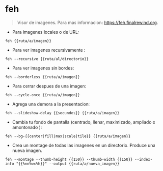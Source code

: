 # feh

> Visor de imagenes.
> Para mas informacion: <https://feh.finalrewind.org>.

- Para imagenes locales o de URL:

`feh {{ruta/a/imagen}}`

- Para ver imagenes recursivamente :

`feh --recursive {{ruta/al/directorio}}`

- Para ver imagenes sin bordes:

`feh --borderless {{ruta/a/imagen}}`

- Para cerrar despues de una imagen:

`feh --cycle-once {{ruta/a/imagen}}`

- Agrega una demora a la presentacion:

`feh --slideshow-delay {{secundos}} {{ruta/a/imagen}}`

- Cambia tu fondo de pantalla (centrado, llenar, maximizado, ampliado o amontonado ):

`feh --bg-{{center|fill|max|scale|tile}} {{ruta/a/imagen}}`

- Crea un montage de todas las imagenes en un directorio. Produce una nueva imagen.

`feh --montage --thumb-height {{150}} --thumb-width {{150}} --index-info "{{%nn%wx%h}}" --output {{ruta/a/nueva_imagen}}`
